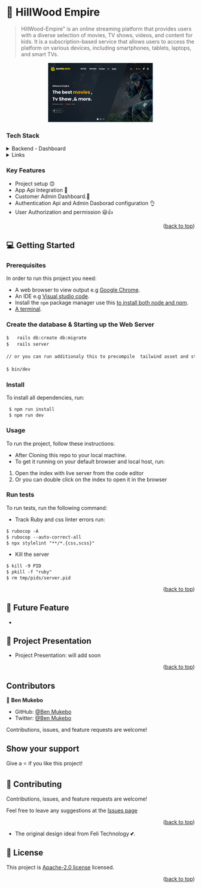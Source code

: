 # 📖 HillWood Empire <a name="about-project"></a>

> HillWood-Empire" is an online streaming platform that provides users with a diverse selection of movies, TV shows, videos, and content for kids. It is a subscription-based service that allows users to access the platform on various devices, including smartphones, tablets, laptops, and smart TVs.


<div align="center">
  <!-- You are encouraged to replace this logo with your own! Otherwise you can also remove it. -->
  <img src="app/assets/images/Hillwood.png" alt="logo" width="280"  height="auto" />
  <br/>
  <!-- <h3><b>HillWood Empire</b></h3> -->
</div>


### Tech Stack <a name="tech-stack"></a>

<details>
  <summary>Backend - Dashboard</summary>
    <li><a href="#">Ruby</a></li>
    <li><a href="#">Ruby on Rails</a></li>
    <li><a href="https://github.com/activeadmin/activeadmin">Active Admin</a></li>
    <li><a href="https://github.com/ayann/active_admin_flat_skin">ActiveAdminFlatSkin</a></li>
    <li><a href="https://github.com/activeadmin/activeadmin/wiki/Themes">Themes</a></li>

  </ul>
</details>

<details>
  <summary>Links </summary>
  <ul>
    <li><a href="https://drawsql.app/teams/chaw-1/diagrams/hillwood-backend2">ERD Diagram</a></li>
    <li><a href="#">Version 1 features</a></li>
  </ul>
</details>

</details>

### Key Features <a name="key-features"></a>

- Project setup 😊
- App Api Integration 💯
- Customer Admin Dashboard.🚀
- Authentication Api and Admin Dasborad configuration 👌
- User Authorization and permission 😃👍

<p align="right">(<a href="#readme-top">back to top</a>)</p>

## 💻 Getting Started <a name="getting-started"></a>

### Prerequisites

In order to run this project you need:

- A web browser to view output e.g [Google Chrome](https://www.google.com/chrome/).
- An IDE e.g [Visual studio code](https://code.visualstudio.com/).
- Install the `npm` package manager use this [to install both node and npm](https://docs.npmjs.com/downloading-and-installing-node-js-and-npm).
- [A terminal](https://code.visualstudio.com/docs/terminal/basics).


### Create the database & Starting up the Web Server

```bash
$   rails db:create db:migrate
$   rails server

// or you can run additionaly this to precompile  tailwind asset and start the server

$ bin/dev
```

### Install

To install all dependencies, run:

```
 $ npm run install
 $ npm run dev
```

### Usage

To run the project, follow these instructions:

- After Cloning this repo to your local machine.
- To get it running on your default browser and local host, run:

1. Open the index with live server from the code editor
2. Or you can double click on the index to open it in the browser

### Run tests

To run tests, run the following command:

- Track Ruby and css linter errors run:

```
$ rubocop -A
$ rubocop --auto-correct-all
$ npx stylelint "**/*.{css,scss}"
```
- Kill the server

```
$ kill -9 PID
$ pkill -f "ruby"
$ rm tmp/pids/server.pid
```

<p align="right">(<a href="#readme-top">back to top</a>)</p>

## 🎥 Future Feature <a name="future feature"></a>

- 


## 🎥 Project Presentation

- Project Presentation: will add soon

<p align="right">(<a href="#readme-top">back to top</a>)</p>

## Contributors

👤 **Ben Mukebo**

- GitHub: [@Ben Mukebo](https://github.com/benmukebo)
- Twitter: [@Ben Mukebo](https://twitter.com/BenMukebo)

Contributions, issues, and feature requests are welcome!

## Show your support

Give a ⭐️ if you like this project!



## 🤝 Contributing <a name="contributing"></a>

Contributions, issues, and feature requests are welcome!

Feel free to leave any suggestions at the [Issues page](https://github.com/BenMukebo/hillwood-backend-dashboard/issues)

<p align="right">(<a href="#readme-top">back to top</a>)</p>


- The original design ideal from Feli Technology 💕.

## 📝 License <a name="license"></a>

This project is [Apache-2.0 license](./LICENSE.MD) licensed.

<p align="right">(<a href="#readme-top">back to top</a>)</p>
